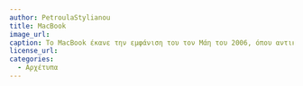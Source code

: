 ```yaml
---
author: PetroulaStylianou
title: MacBook
image_url:
caption: Το MacBook έκανε την εμφάνιση του τον Μάη του 2006, όπου αντικατέστησε τα φορητά iBook και τα PowerBook. Επίσης, το MacBook ήταν μια έκδοση τών φορητών  Macintosh  από την Apple Inc.    
license_url:
categories:
  - Αρχέτυπα
---
```

